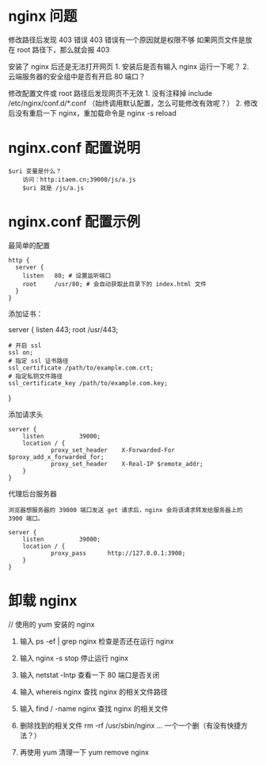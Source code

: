 # nginx 问题

修改路径后发现 403 错误
    403 错误有一个原因就是权限不够
    如果网页文件是放在 root 路径下，那么就会报 403

安装了 nginx 后还是无法打开网页
    1. 安装后是否有输入 nginx 运行一下呢？
    2. 云端服务器的安全组中是否有开启 80 端口？

修改配置文件或 root 路径后发现网页不无效
    1. 没有注释掉 include /etc/nginx/conf.d/*.conf
        （始终调用默认配置，怎么可能修改有效呢？）
    2. 修改后没有重启一下 nginx，重加载命令是 nginx -s reload


# nginx.conf 配置说明

    $uri 变量是什么？
        访问：http:itaem.cn;39000/js/a.js
        $uri 就是 /js/a.js

# nginx.conf 配置示例

最简单的配置

    http {
      server {
        listen   80; # 设置监听端口
        root     /usr/80; # 会自动获取此目录下的 index.html 文件
      }
    }

添加证书：

server {
    listen 443;
    root /usr/443;

    # 开启 ssl
    ssl on;
    # 指定 ssl 证书路径
    ssl_certificate /path/to/example.com.crt;
    # 指定私钥文件路径
    ssl_certificate_key /path/to/example.com.key;
}

添加请求头

    server {
        listen          39000;
        location / {
                proxy_set_header    X-Forwarded-For $proxy_add_x_forwarded_for;
                proxy_set_header    X-Real-IP $remote_addr;
        }
    }

代理后台服务器

    浏览器想服务器的 39000 端口发送 get 请求后，nginx 会将该请求转发给服务器上的 3900 端口。

    server {
        listen          39000;
        location / {
                proxy_pass      http://127.0.0.1:3900;
        }
    }


# 卸载 nginx

// 使用的 yum 安装的 nginx

1. 输入 ps -ef | grep nginx 检查是否还在运行 nginx

2. 输入 nginx -s stop 停止运行 nginx

3. 输入 netstat -lntp 查看一下 80 端口是否关闭

4. 输入 whereis nginx 查找 nginx 的相关文件路径

5. 输入 find / -name nginx 查找 nginx 的相关文件

6. 删除找到的相关文件
    rm -rf /usr/sbin/nginx
    ...
    一个一个删（有没有快捷方法？）

7. 再使用 yum 清理一下
    yum remove nginx
